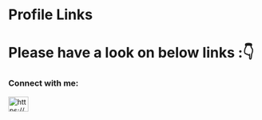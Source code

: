 # Profile Links
# Please have a look on below links :👇
<h3 align="left">Connect with me:</h3>
<p align="left">
<a href="https://linkedin.com/in/https://www.linkedin.com/in/lakshmanmidhyakula123/" target="blank"><img align="center" src="https://raw.githubusercontent.com/rahuldkjain/github-profile-readme-generator/master/src/images/icons/Social/linked-in-alt.svg" alt="https://www.linkedin.com/in/lakshmanmidhyakula123/" height="30" width="40" /></a>
</p>


